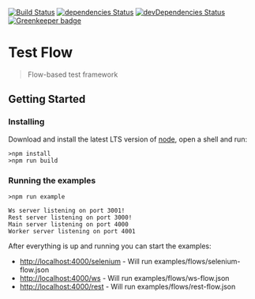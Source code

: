 [![Build Status](https://travis-ci.org/leandrogaspar/test-flow.svg?branch=master)](https://travis-ci.org/leandrogaspar/test-flow)
[![dependencies Status](https://david-dm.org/leandrogaspar/test-flow/status.svg)](https://david-dm.org/leandrogaspar/test-flow)
[![devDependencies Status](https://david-dm.org/leandrogaspar/test-flow/dev-status.svg)](https://david-dm.org/leandrogaspar/test-flow?type=dev) [![Greenkeeper badge](https://badges.greenkeeper.io/leandrogaspar/test-flow.svg)](https://greenkeeper.io/)

# Test Flow
> Flow-based test framework

## Getting Started

### Installing
Download and install the latest LTS version of [node](https://nodejs.org/en/download/), open a shell and run: 

```shell
>npm install
>npm run build
```

### Running the examples

```shell
>npm run example

Ws server listening on port 3001!
Rest server listening on port 3000!
Main server listening on port 4000
Worker server listening on port 4001
```

After everything is up and running you can start the examples:

* [http://localhost:4000/selenium](http://localhost:4000/selenium) - Will run examples/flows/selenium-flow.json
* [http://localhost:4000/ws](http://localhost:4000/ws) - Will run examples/flows/ws-flow.json
* [http://localhost:4000/rest](http://localhost:4000/rest) - Will run examples/flows/rest-flow.json
